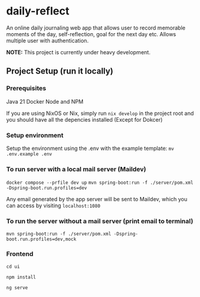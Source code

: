# daily-reflect

An online daily journaling web app that allows user to record memorable moments of the day, self-reflection, goal for the next day etc. Allows multiple user with authentication.

**NOTE:** This project is currently under heavy development.

## Project Setup (run it locally)

### Prerequisites

Java 21
Docker
Node and NPM

If you are using NixOS or Nix, simply run `nix develop` in the project root and you should have all the depencies installed (Except for Dokcer)

### Setup environment

Setup the environment using the .env with the example template:
`mv .env.example .env`


### To run server with a local mail server (Maildev)

`docker compose --prfile dev up`
`mvn spring-boot:run -f ./server/pom.xml -Dspring-boot.run.profiles=dev`

Any email generated by the app server will be sent to Maildev, which you can access by visiting `localhost:1080`

### To run the server without a mail server (print email to terminal)

`mvn spring-boot:run -f ./server/pom.xml -Dspring-boot.run.profiles=dev,mock`

### Frontend

`cd ui`

`npm install`

`ng serve`

